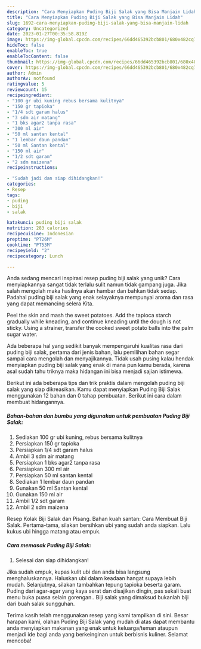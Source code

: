 ```yaml
---
description: "Cara Menyiapkan Puding Biji Salak yang Bisa Manjain Lidah"
title: "Cara Menyiapkan Puding Biji Salak yang Bisa Manjain Lidah"
slug: 1692-cara-menyiapkan-puding-biji-salak-yang-bisa-manjain-lidah
category: Uncategorized
date: 2023-01-27T00:35:58.819Z
image: https://img-global.cpcdn.com/recipes/66dd465392bcb801/680x482cq70/puding-biji-salak-foto-resep-utama.jpg
hideToc: false
enableToc: true
enableTocContent: false
thumbnail: https://img-global.cpcdn.com/recipes/66dd465392bcb801/680x482cq70/puding-biji-salak-foto-resep-utama.jpg
cover: https://img-global.cpcdn.com/recipes/66dd465392bcb801/680x482cq70/puding-biji-salak-foto-resep-utama.jpg
author: Admin
authorAv: notfound
ratingvalue: 5
reviewcount: 15
recipeingredient:
- "100 gr ubi kuning rebus bersama kulitnya"
- "150 gr tapioka"
- "1/4 sdt garam halus"
- "3 sdm air matang"
- "1 bks agar2 tanpa rasa"
- "300 ml air"
- "50 ml santan kental"
- "1 lembar daun pandan"
- "50 ml Santan kental"
- "150 ml air"
- "1/2 sdt garam"
- "2 sdm maizena"
recipeinstructions:

- "Sudah jadi dan siap dihidangkan!"
categories:
- Resep
tags:
- puding
- biji
- salak

katakunci: puding biji salak 
nutrition: 283 calories
recipecuisine: Indonesian
preptime: "PT26M"
cooktime: "PT53M"
recipeyield: "2"
recipecategory: Lunch

---
```





Anda sedang mencari inspirasi resep puding biji salak yang unik? Cara menyiapkannya sangat tidak terlalu sulit namun tidak gampang juga. Jika salah mengolah maka hasilnya akan hambar dan bahkan tidak sedap. Padahal puding biji salak yang enak selayaknya mempunyai aroma dan rasa yang dapat memancing selera Kita.





Peel the skin and mash the sweet potatoes. Add the tapioca starch gradually while kneading, and continue kneading until the dough is not sticky. Using a strainer, transfer the cooked sweet potato balls into the palm sugar water.

Ada beberapa hal yang sedikit banyak mempengaruhi kualitas rasa dari puding biji salak, pertama dari jenis bahan, lalu pemilihan bahan segar sampai cara mengolah dan menyajikannya. Tidak usah pusing kalau hendak menyiapkan puding biji salak yang enak di mana pun kamu berada, karena asal sudah tahu triknya maka hidangan ini bisa menjadi sajian istimewa.






Berikut ini ada beberapa tips dan trik praktis dalam mengolah puding biji salak yang siap dikreasikan. Kamu dapat menyiapkan Puding Biji Salak menggunakan 12 bahan dan 0 tahap pembuatan. Berikut ini cara dalam membuat hidangannya.

<!--inarticleads1-->

##### Bahan-bahan dan bumbu yang digunakan untuk pembuatan Puding Biji Salak:

1. Sediakan 100 gr ubi kuning, rebus bersama kulitnya
1. Persiapkan 150 gr tapioka
1. Persiapkan 1/4 sdt garam halus
1. Ambil 3 sdm air matang
1. Persiapkan 1 bks agar2 tanpa rasa
1. Persiapkan 300 ml air
1. Persiapkan 50 ml santan kental
1. Sediakan 1 lembar daun pandan
1. Gunakan 50 ml Santan kental
1. Gunakan 150 ml air
1. Ambil 1/2 sdt garam
1. Ambil 2 sdm maizena


Resep Kolak Biji Salak dan Pisang. Bahan kuah santan: Cara Membuat Biji Salak. Pertama-tama, silakan bersihkan ubi yang sudah anda siapkan. Lalu kukus ubi hingga matang atau empuk. 

<!--inarticleads2-->

##### Cara memasak Puding Biji Salak:


1. Selesai dan siap dihidangkan!

Jika sudah empuk, kupas kulit ubi dan anda bisa langsung menghaluskannya. Haluskan ubi dalam keadaan hangat supaya lebih mudah. Selanjutnya, silakan tambahkan tepung tapioka beserta garam. Puding dari agar-agar yang kaya serat dan disajikan dingin, pas sekali buat menu buka puasa selain gorengan.. Biji salak yang dimaksud bukanlah biji dari buah salak sungguhan. 

Terima kasih telah menggunakan resep yang kami tampilkan di sini. Besar harapan kami, olahan Puding Biji Salak yang mudah di atas dapat membantu anda menyiapkan makanan yang enak untuk keluarga/teman ataupun menjadi ide bagi anda yang berkeinginan untuk berbisnis kuliner. Selamat mencoba!
